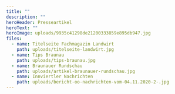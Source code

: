 ```yaml
---
title: ""
description: ""
heroHeader: Presseartikel
heroText: ""
heroImage: uploads/9935c41298de21200333859e895db947.jpg
files:
  - name: Titelseite Fachmagazin Landwirt
    path: uploads/titelseite-landwirt.jpg
  - name: Tips Braunau
    path: uploads/tips-braunau.jpg
  - name: Braunauer Rundschau
    path: uploads/artikel-braunauer-rundschau.jpg
  - name: Innviertler Nachrichten
    path: uploads/bericht-oo-nachrichten-vom-04.11.2020-2-.jpg
---
```

